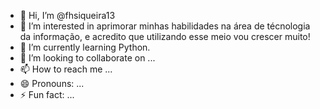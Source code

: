 - 👋 Hi, I’m @fhsiqueira13
- 👀 I’m interested in aprimorar minhas habilidades na área de técnologia da informação, e acredito que utilizando esse meio vou crescer muito!
- 🌱 I’m currently learning Python.
- 💞️ I’m looking to collaborate on ...
- 📫 How to reach me ...
- 😄 Pronouns: ...
- ⚡ Fun fact: ...

<!---
fhsiqueira13/fhsiqueira13 is a ✨ special ✨ repository because its `README.md` (this file) appears on your GitHub profile.
You can click the Preview link to take a look at your changes.
--->

